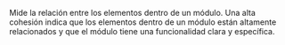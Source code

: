 Mide la relación entre los elementos dentro de un módulo. Una alta cohesión indica que los elementos dentro de un módulo están altamente relacionados y que el módulo tiene una funcionalidad clara y específica.